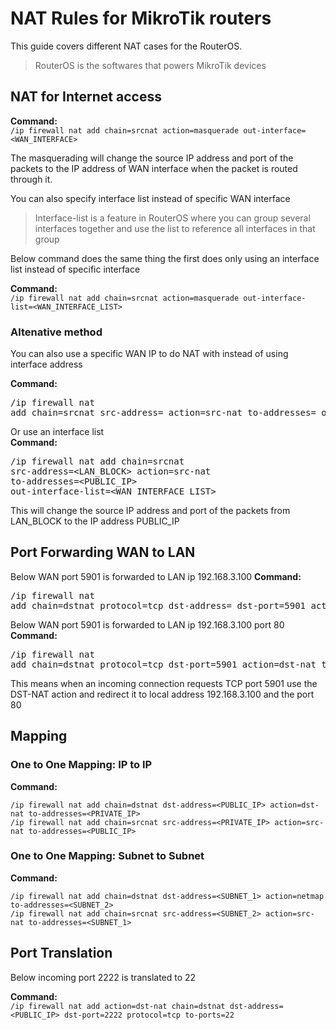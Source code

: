 # NAT Rules for MikroTik routers
This guide covers different NAT cases for the RouterOS.
> RouterOS is the softwares that powers MikroTik devices

## NAT for Internet access

**Command:**  
`/ip firewall nat add chain=srcnat action=masquerade out-interface=<WAN_INTERFACE>`  

The masquerading will change the source IP address and port of the packets to the IP address of WAN interface when the packet is routed through it. 

You can also specify interface list instead of specific WAN interface  
> Interface-list is a feature in RouterOS where you can group several interfaces together and use the list to reference all interfaces in that group   

Below command does the same thing the first does only using an interface list instead of specific interface  

**Command:**  
`/ip firewall nat add chain=srcnat action=masquerade out-interface-list=<WAN_INTERFACE_LIST>`


### Altenative method
You can also use a specific WAN IP to do NAT with instead of using interface address

**Command:**  
<pre>/ip firewall nat
add chain=srcnat src-address=<LAN_BLOCK> action=src-nat to-addresses=<PUBLIC_IP> out-interface=<WAN_INTERFACE></pre>

Or use an interface list  
**Command:** <pre>/ip firewall nat
add chain=srcnat src-address=<LAN_BLOCK> action=src-nat to-addresses=<PUBLIC_IP> out-interface-list=<WAN_INTERFACE_LIST></pre>

This will change the source IP address and port of the packets from LAN_BLOCK to the IP address PUBLIC_IP



## Port Forwarding WAN to LAN
Below WAN port 5901 is forwarded to LAN ip 192.168.3.100
**Command:**
<pre>
/ip firewall nat
add chain=dstnat protocol=tcp dst-address=<PUBLIC_IP> dst-port=5901 action=dst-nat to-addresses=192.168.3.100
</pre>

Below WAN port 5901 is forwarded to LAN ip 192.168.3.100 port 80  
**Command:**
<pre>
/ip firewall nat
add chain=dstnat protocol=tcp dst-port=5901 action=dst-nat to-addresses=192.168.3.100 to-ports=80
</pre>
This means when an incoming connection requests TCP port 5901 use the DST-NAT action and redirect it to local address 192.168.3.100 and the port 80


## Mapping
### One to One Mapping: IP to IP
**Command:**
```
/ip firewall nat add chain=dstnat dst-address=<PUBLIC_IP> action=dst-nat to-addresses=<PRIVATE_IP>
/ip firewall nat add chain=srcnat src-address=<PRIVATE_IP> action=src-nat to-addresses=<PUBLIC_IP>
```

### One to One Mapping: Subnet to Subnet
**Command:**
```
/ip firewall nat add chain=dstnat dst-address=<SUBNET_1> action=netmap to-addresses=<SUBNET_2>
/ip firewall nat add chain=srcnat src-address=<SUBNET_2> action=src-nat to-addresses=<SUBNET_1>
```

## Port Translation
Below incoming port 2222 is translated to 22

**Command:**  
`/ip firewall nat add action=dst-nat chain=dstnat dst-address=<PUBLIC_IP> dst-port=2222 protocol=tcp to-ports=22`
